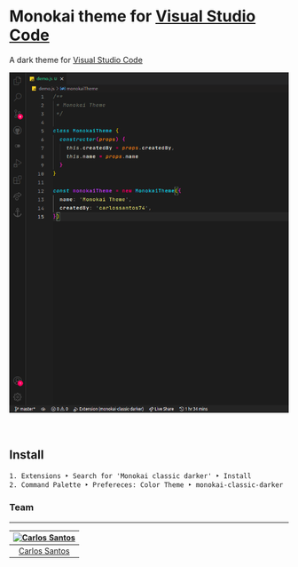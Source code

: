# Monokai theme for [Visual Studio Code](http://code.visualstudio.com)

A dark theme for [Visual Studio Code](http://code.visualstudio.com)

![Screenshot](https://raw.githubusercontent.com/carlossantos74/Monokai-Theme/master/assets/demo.png)


<br>

## Install


```
1. Extensions ‣ Search for 'Monokai classic darker' ‣ Install
2. Command Palette ‣ Prefereces: Color Theme ‣ monokai-classic-darker
```

### Team
---

[![Carlos Santos](https://avatars.githubusercontent.com/u/49524331?v=3&s=75)](https://github.com/carlossantos74) |
:---: |
[Carlos Santos](https://github.com/carlossantos74) |

